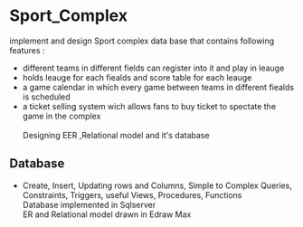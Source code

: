 # Sport_Complex
implement and design Sport complex data base that contains following features : <br />
- different teams in different fields can register into it and play in leauge <br />
- holds leauge for each fiealds and score table for each leauge<br />
- a game calendar in which every game between teams in different fiealds is scheduled<br />
- a ticket selling system wich allows fans to buy ticket to spectate the game in the complex<br /><br />
Designing EER ,Relational model and it's database<br/>
## Database 
- Create, Insert, Updating rows and Columns, Simple to Complex Queries,  Constraints, Triggers, useful Views, Procedures, Functions<br />
Database implemented in Sqlserver<br />
ER and Relational model drawn in Edraw Max
